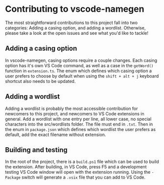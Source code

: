 # Contributing to vscode-namegen

The most straightforward contributions to this project fall into two categories: Adding a casing option, and adding a wordlist. Otherwise, please take a look at the open issues and see what you'd like to tackle!

## Adding a casing option

In vscode-namegen, casing options require a couple changes. Each casing option has it's own VS Code command, as well as a case in the `getWord()` function in `extension.ts`. The enum which defines which casing option a user prefers to choose by default when using the `shift + alt + j` keyboard shortcut also needs to be updated.

## Adding a wordlist

Adding a wordlist is probably the most accessible contribution for newcomers to this project, and newcomers to VS Code extensions in general. Add a wordlist with one entry per line, all lower case, no special characters into the src/wordlists folder. The file must end in `.txt`. Then in the enum in `package.json` which defines which wordlist the user prefers as default, add the exact filename without extension.

## Building and testing

In the root of the project, there is a `build.ps1` file which can be used to build the extension. After building, in VS Code, press F5 and a development testing VS Code window will open with the extension running. Using the `-Package` switch will generate a `.vsix` file that you can add to VS Code.